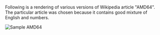 Following is a rendering of various versions of Wikipedia article "AMD64". The particular article was chosen because it contains good mixture of English and numbers.

![Sample AMD64](https://github.com/minjaesong/Terrarum-sans-bitmap/blob/master/samples/wikipedia_amd64.PNG) 
